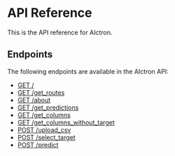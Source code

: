 # API Reference

This is the API reference for AIctron.

## Endpoints

The following endpoints are available in the AIctron API:

- [GET /](Index_route_.md)
- [GET /get_routes](Get_routes_route_.md)
- [GET /about](About_route_.md)
- [GET /get_predictions](Return_predictions_.md)
- [GET /get_columns](Return_column_names_.md)
- [GET /get_columns_without_target](Return_column_names_without_the_target_column_.md)
- [POST /upload_csv](Upload_route_.md)
- [POST /select_target](Select_target_column_.md)
- [POST /predict](Predict_route_.md)